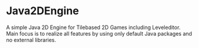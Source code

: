 # Java2DEngine
A simple Java 2D Engine for Tilebased 2D Games including Leveleditor. Main focus is to realize all features by using only default Java packages and no external libraries.
